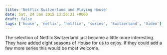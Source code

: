 ```yaml
---
title: 'Netflix Switzerland and Playing House'
date: Sat, 24 Jan 2015 13:56:31 +0000
draft: false
tags: ['house', 'neflix', 'netflix', 'series', 'Switzerland', 'Video']
---
```


The selection of Netflix Switzerland just became a little more interesting. They have added eight seasons of House for us to enjoy. If they could add a few more series this would be most welcome.